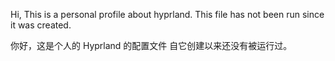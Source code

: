 Hi, This is a personal profile about hyprland.
This file has not been run since it was created.

你好，这是个人的 Hyprland 的配置文件
自它创建以来还没有被运行过。
